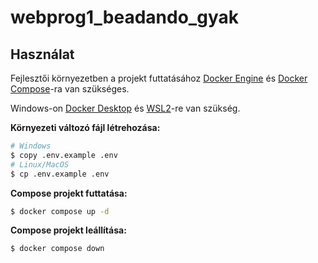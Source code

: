 # webprog1_beadando_gyak

## Használat

Fejlesztői környezetben a projekt futtatásához [Docker Engine](https://docs.docker.com/engine/install/) és [Docker Compose](https://docs.docker.com/compose/)-ra van szükséges.

Windows-on [Docker Desktop](https://docs.docker.com/desktop/setup/install/windows-install/) és [WSL2](https://learn.microsoft.com/en-us/windows/wsl/install)-re van szükség.

**Környezeti változó fájl létrehozása:**

```sh
# Windows
$ copy .env.example .env
# Linux/MacOS
$ cp .env.example .env
```

**Compose projekt futtatása:**

```sh
$ docker compose up -d
```

**Compose projekt leállítása:**

```sh
$ docker compose down
```
